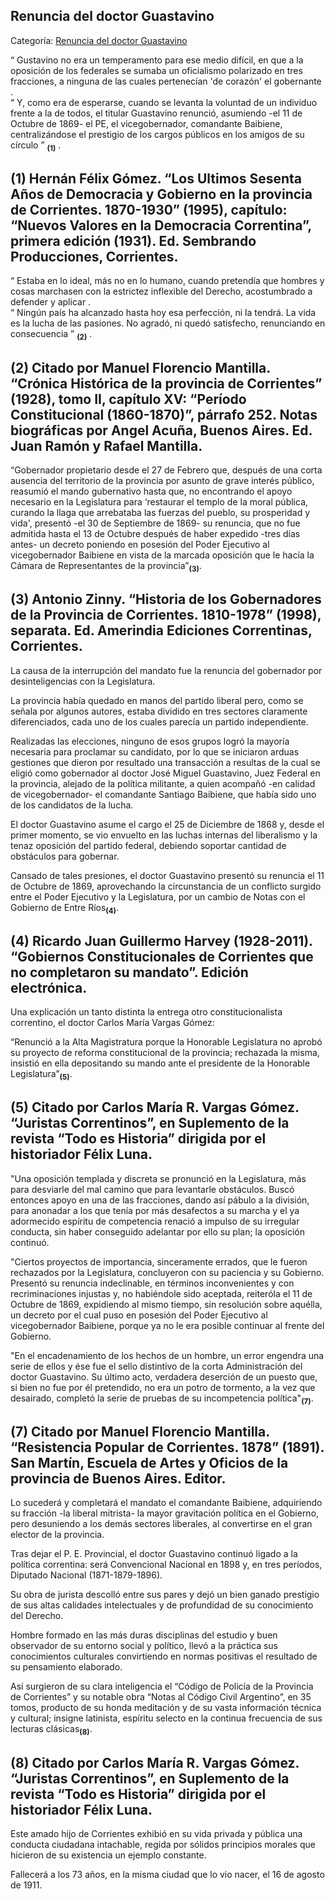 ## Renuncia del doctor Guastavino

Categoría: [Renuncia del doctor Guastavino](http://descubrircorrientes.com.ar/2012/index.php/3758-corrientes-en-la-familia-argentina-1870-a-la-actualidad/hegemonia-antimitrista-en-la-politica-correntina-1869-1877/administracion-de-jose-miguel-guastavino/renuncia-del-doctor-guastavino)

“ Gustavino no era un temperamento para ese medio difícil, en que a la oposición de los federales se sumaba un oficialismo polarizado en tres fracciones, a ninguna de las cuales pertenecían 'de corazón' el gobernante .  
“ Y, como era de esperarse, cuando se levanta la voluntad de un individuo frente a la de todos, el titular Guastavino renunció, asumiendo -el 11 de Octubre de 1869- el PE, el vicegobernador, comandante Baibiene, centralizándose el prestigio de los cargos públicos en los amigos de su círculo ” <sub><strong><span><span>(1)</span></span></strong></sub> .

## **(1)** Hernán Félix Gómez. “Los Ultimos Sesenta Años de Democracia y Gobierno en la provincia de Corrientes. 1870-1930” (1995), capítulo: “Nuevos Valores en la Democracia Correntina”, primera edición (1931). Ed. Sembrando Producciones, Corrientes.

“ Estaba en lo ideal, más no en lo humano, cuando pretendía que hombres y cosas marchasen con la estrictez inflexible del Derecho, acostumbrado a defender y aplicar .  
“ Ningún país ha alcanzado hasta hoy esa perfección, ni la tendrá. La vida es la lucha de las pasiones. No agradó, ni quedó satisfecho, renunciando en consecuencia ” <sub><strong><span><span>(2)</span></span></strong></sub> .

## **(2)** Citado por Manuel Florencio Mantilla. “Crónica Histórica de la provincia de Corrientes” (1928), tomo II, capítulo XV: “Período Constitucional (1860-1870)”, párrafo 252. Notas biográficas por Angel Acuña, Buenos Aires. Ed. Juan Ramón y Rafael Mantilla.

“Gobernador propietario desde el 27 de Febrero que, después de una corta ausencia del territorio de la provincia por asunto de grave interés público, reasumió el mando gubernativo hasta que, no encontrando el apoyo necesario en la Legislatura para ‘restaurar el templo de la moral pública, curando la llaga que arrebataba las fuerzas del pueblo, su prosperidad y vida', presentó -el 30 de Septiembre de 1869- su renuncia, que no fue admitida hasta el 13 de Octubre después de haber expedido -tres días antes- un decreto poniendo en posesión del Poder Ejecutivo al vicegobernador Baibiene en vista de la marcada oposición que le hacía la Cámara de Representantes de la provincia”<sub><strong>(3)</strong></sub>.

## **(3)** Antonio Zinny. “Historia de los Gobernadores de la Provincia de Corrientes. 1810-1978” (1998), separata. Ed. Amerindia Ediciones Correntinas, Corrientes.

La causa de la interrupción del mandato fue la renuncia del gobernador por desinteligencias con la Legislatura.

La provincia había quedado en manos del partido liberal pero, como se señala por algunos autores, estaba dividido en tres sectores claramente diferenciados, cada uno de los cuales parecía un partido independiente.

Realizadas las elecciones, ninguno de esos grupos logró la mayoría necesaria para proclamar su candidato, por lo que se iniciaron arduas gestiones que dieron por resultado una transacción a resultas de la cual se eligió como gobernador al doctor José Miguel Guastavino, Juez Federal en la provincia, alejado de la política militante, a quien acompañó -en calidad de vicegobernador- el comandante Santiago Baibiene, que había sido uno de los candidatos de la lucha.

El doctor Guastavino asume el cargo el 25 de Diciembre de 1868 y, desde el primer momento, se vio envuelto en las luchas internas del liberalismo y la tenaz oposición del partido federal, debiendo soportar cantidad de obstáculos para gobernar.

Cansado de tales presiones, el doctor Guastavino presentó su renuncia el 11 de Octubre de 1869, aprovechando la circunstancia de un conflicto surgido entre el Poder Ejecutivo y la Legislatura, por un cambio de Notas con el Gobierno de Entre Ríos<sub><strong>(4)</strong></sub>.

## **(4)** Ricardo Juan Guillermo Harvey (1928-2011). “Gobiernos Constitucionales de Corrientes que no completaron su mandato”. Edición electrónica.

Una explicación un tanto distinta la entrega otro constitucionalista correntino, el doctor Carlos María Vargas Gómez:

“Renunció a la Alta Magistratura porque la Honorable Legislatura no aprobó su proyecto de reforma constitucional de la provincia; rechazada la misma, insistió en ella depositando su mando ante el presidente de la Honorable Legislatura”<sub><strong>(5)</strong></sub>.

## **(5)** Citado por Carlos María R. Vargas Gómez. “Juristas Correntinos”, en Suplemento de la revista “Todo es Historia” dirigida por el historiador Félix Luna.

"Una oposición templada y discreta se pronunció en la Legislatura, más para desviarle del mal camino que para levantarle obstáculos. Buscó entonces apoyo en una de las fracciones, dando así pábulo a la división, para anonadar a los que tenía por más desafectos a su marcha y el ya adormecido espíritu de competencia renació a impulso de su irregular conducta, sin haber conseguido adelantar por ello su plan; la oposición continuó.

"Ciertos proyectos de importancia, sinceramente errados, que le fueron rechazados por la Legislatura, concluyeron con su paciencia y su Gobierno. Presentó su renuncia indeclinable, en términos inconvenientes y con recriminaciones injustas y, no habiéndole sido aceptada, reiteróla el 11 de Octubre de 1869, expidiendo al mismo tiempo, sin resolución sobre aquélla, un decreto por el cual puso en posesión del Poder Ejecutivo al vicegobernador Baibiene, porque ya no le era posible continuar al frente del Gobierno.

"En el encadenamiento de los hechos de un hombre, un error engendra una serie de ellos y ése fue el sello distintivo de la corta Administración del doctor Guastavino. Su último acto, verdadera deserción de un puesto que, si bien no fue por él pretendido, no era un potro de tormento, a la vez que desairado, completó la serie de pruebas de su incompetencia política"<sub><strong>(7)</strong></sub>.

## **(7)** Citado por Manuel Florencio Mantilla. “Resistencia Popular de Corrientes. 1878” (1891). San Martín, Escuela de Artes y Oficios de la provincia de Buenos Aires. Editor.

Lo sucederá y completará el mandato el comandante Baibiene, adquiriendo su fracción -la liberal mitrista- la mayor gravitación política en el Gobierno, pero desuniendo a los demás sectores liberales, al convertirse en el gran elector de la provincia.

Tras dejar el P. E. Provincial, el doctor Guastavino continuó ligado a la política correntina: será Convencional Nacional en 1898 y, en tres períodos, Diputado Nacional (1871-1879-1896).

Su obra de jurista descolló entre sus pares y dejó un bien ganado prestigio de sus altas calidades intelectuales y de profundidad de su conocimiento del Derecho.

Hombre formado en las más duras disciplinas del estudio y buen observador de su entorno social y político, llevó a la práctica sus conocimientos culturales convirtiendo en normas positivas el resultado de su pensamiento elaborado.

Así surgieron de su clara inteligencia el “Código de Policía de la Provincia de Corrientes” y su notable obra “Notas al Código Civil Argentino”, en 35 tomos, producto de su honda meditación y de su vasta información técnica y cultural; insigne latinista, espíritu selecto en la continua frecuencia de sus lecturas clásicas<sub><strong>(8)</strong></sub>.

## **(8)** Citado por Carlos María R. Vargas Gómez. “Juristas Correntinos”, en Suplemento de la revista “Todo es Historia” dirigida por el historiador Félix Luna.

Este amado hijo de Corrientes exhibió en su vida privada y pública una conducta ciudadana intachable, regida por sólidos principios morales que hicieron de su existencia un ejemplo constante.

Fallecerá a los 73 años, en la misma ciudad que lo vio nacer, el 16 de agosto de 1911.